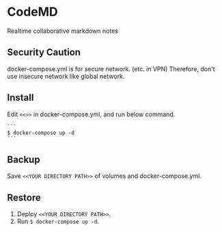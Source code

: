 # CodeMD

Realtime collaborative markdown notes

## Security Caution

docker-compose.yml is for secure network. (etc. in VPN)
Therefore, don't use insecure network like global network.

## Install

Edit `<<>>` in docker-compose.yml, and run below command.

    ```
    $ docker-compose up -d
    ```

## Backup

Save `<<YOUR DIRECTORY PATH>>` of volumes and docker-compose.yml.

## Restore

1. Deploy `<<YOUR DIRECTORY PATH>>`.
1. Run `$ docker-compose up -d`.
